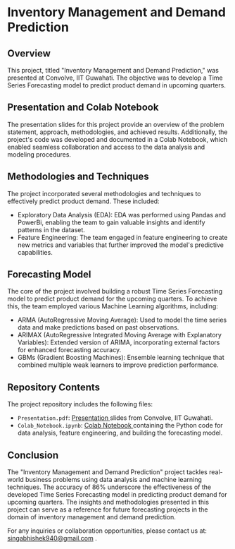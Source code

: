 # Inventory Management and Demand Prediction

## Overview
This project, titled "Inventory Management and Demand Prediction," was presented at Convolve, IIT Guwahati. The objective was to develop a Time Series Forecasting model to predict product demand in upcoming quarters.

## Presentation and Colab Notebook
The presentation slides for this project provide an overview of the problem statement, approach, methodologies, and achieved results. Additionally, the project's code was developed and documented in a Colab Notebook, which enabled seamless collaboration and access to the data analysis and modeling procedures.

## Methodologies and Techniques
The project incorporated several methodologies and techniques to effectively predict product demand. These included:
- Exploratory Data Analysis (EDA): EDA was performed using Pandas and PowerBi, enabling the team to gain valuable insights and identify patterns in the dataset.
- Feature Engineering: The team engaged in feature engineering to create new metrics and variables that further improved the model's predictive capabilities.

## Forecasting Model
The core of the project involved building a robust Time Series Forecasting model to predict product demand for the upcoming quarters. To achieve this, the team employed various Machine Learning algorithms, including:
- ARMA (AutoRegressive Moving Average): Used to model the time series data and make predictions based on past observations.
- ARIMAX (AutoRegressive Integrated Moving Average with Explanatory Variables): Extended version of ARIMA, incorporating external factors for enhanced forecasting accuracy.
- GBMs (Gradient Boosting Machines): Ensemble learning technique that combined multiple weak learners to improve prediction performance.

## Repository Contents

The project repository includes the following files:
- `Presentation.pdf`: [Presentation ]([https://www.canva.com/design/DAFWhvMoNY0/view])slides from Convolve, IIT Guwahati.
- `Colab_Notebook.ipynb`: [Colab Notebook ](https://drive.google.com/file/d/1cxIdmwmKm93Verqqzx5yqLbgOVOIs83-/view?usp=sharing) containing the Python code for data analysis, feature engineering, and building the forecasting model.

## Conclusion
The "Inventory Management and Demand Prediction" project tackles real-world business problems using data analysis and machine learning techniques. The accuracy of 86% underscore the effectiveness of the developed Time Series Forecasting model in predicting product demand for upcoming quarters. The insights and methodologies presented in this project can serve as a reference for future forecasting projects in the domain of inventory management and demand prediction.

For any inquiries or collaboration opportunities, please contact us at: singabhishek940@gmail.com .
